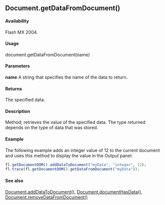 ## Document.getDataFromDocument()

#### Availability

Flash MX 2004.

#### Usage

document.getDataFromDocument(name)

#### Parameters

**name** A string that specifies the name of the data to return.

#### Returns

The specified data.

#### Description

Method; retrieves the value of the specified data. The type returned depends on the type of data that was stored.

#### Example

The following example adds an integer value of 12 to the current document and uses this method to display the value in the Output panel:

```javascript
fl.getDocumentDOM().addDataToDocument("myData", "integer", 12); 
fl.trace(fl.getDocumentDOM().getDataFromDocument("myData"));
```

#### See also

[Document.addDataToDocument()](../Document_object/Document1.md), [Document.documentHasData()](../Document_object/Document53.md), [Document.removeDataFromDocument()](../Document_object/Document250.md)
